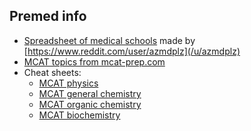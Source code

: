 ## Premed info

- [Spreadsheet of medical schools](https://docs.google.com/spreadsheets/d/15TLyliJSTORkgjqt3sjg1SvRgPP_Lpk3heOQFr77utQ/edit#gid=0) made by [https://www.reddit.com/user/azmdplz](/u/azmdplz)
- [MCAT topics from mcat-prep.com](https://www.mcat-prep.com/mcat-topics-list/)
- Cheat sheets:
	- [MCAT physics](https://www.mcat-prep.com/mcat-physics-equations-sheet/)
	- [MCAT general chemistry](https://www.mcat-prep.com/mcat-general-chemistry-review-summary/)
	- [MCAT organic chemistry](https://www.mcat-prep.com/mcat-organic-chemistry-mechanisms/)
	- [MCAT biochemistry](https://www.mcat-prep.com/mcat-biochemistry-review-summary/)

